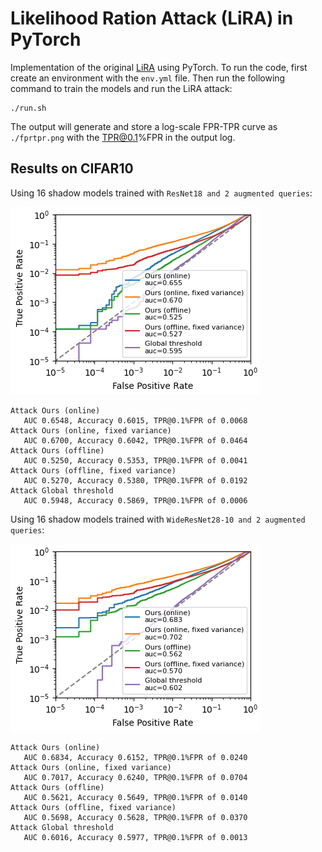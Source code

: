 # Likelihood Ration Attack (LiRA) in PyTorch
Implementation of the original [LiRA](https://github.com/tensorflow/privacy/tree/master/research/mi_lira_2021) using PyTorch. To run the code, first create an environment with the `env.yml` file. Then run the following command to train the models and run the LiRA attack:

```
./run.sh
```

The output will generate and store a log-scale FPR-TPR curve as `./fprtpr.png` with the TPR@0.1%FPR in the output log.

## Results on CIFAR10

Using 16 shadow models trained with `ResNet18 and 2 augmented queries`:

![roc](figures/fprtpr_resnet18.png)
```
Attack Ours (online)
   AUC 0.6548, Accuracy 0.6015, TPR@0.1%FPR of 0.0068
Attack Ours (online, fixed variance)
   AUC 0.6700, Accuracy 0.6042, TPR@0.1%FPR of 0.0464
Attack Ours (offline)
   AUC 0.5250, Accuracy 0.5353, TPR@0.1%FPR of 0.0041
Attack Ours (offline, fixed variance)
   AUC 0.5270, Accuracy 0.5380, TPR@0.1%FPR of 0.0192
Attack Global threshold
   AUC 0.5948, Accuracy 0.5869, TPR@0.1%FPR of 0.0006
```

Using 16 shadow models trained with `WideResNet28-10 and 2 augmented queries`:

![roc](figures/fprtpr_wideresnet.png)
```
Attack Ours (online)
   AUC 0.6834, Accuracy 0.6152, TPR@0.1%FPR of 0.0240
Attack Ours (online, fixed variance)
   AUC 0.7017, Accuracy 0.6240, TPR@0.1%FPR of 0.0704
Attack Ours (offline)
   AUC 0.5621, Accuracy 0.5649, TPR@0.1%FPR of 0.0140
Attack Ours (offline, fixed variance)
   AUC 0.5698, Accuracy 0.5628, TPR@0.1%FPR of 0.0370
Attack Global threshold
   AUC 0.6016, Accuracy 0.5977, TPR@0.1%FPR of 0.0013
```